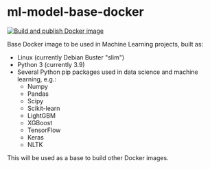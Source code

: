 # ml-model-base-docker

[![Build and publish Docker image](https://github.com/jgbustos/ml-model-base-docker/actions/workflows/main.yml/badge.svg)](https://github.com/jgbustos/ml-model-base-docker/actions/workflows/main.yml)

Base Docker image to be used in Machine Learning projects, built as:

* Linux (currently Debian Buster "slim")
* Python 3 (currently 3.9)
* Several Python pip packages used in data science and machine learning, e.g.:
   * Numpy
   * Pandas
   * Scipy
   * Scikit-learn
   * LightGBM
   * XGBoost
   * TensorFlow
   * Keras
   * NLTK

This will be used as a base to build other Docker images.

